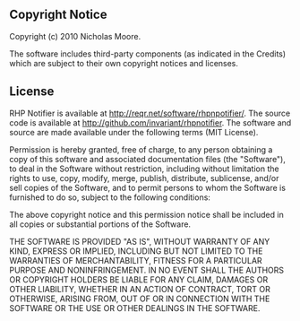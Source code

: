 Copyright Notice
----------------

Copyright (c) 2010 Nicholas Moore.

The software includes third-party components (as indicated in the Credits) which
are subject to their own copyright notices and licenses.

License
-------

RHP Notifier is available at <http://reqr.net/software/rhpnpotifier/>. The
source code is available at <http://github.com/invariant/rhpnotifier>. 
The software and source are made available under the following terms (MIT License).

Permission is hereby granted, free of charge, to any person obtaining a copy
of this software and associated documentation files (the "Software"), to deal
in the Software without restriction, including without limitation the rights
to use, copy, modify, merge, publish, distribute, sublicense, and/or sell
copies of the Software, and to permit persons to whom the Software is
furnished to do so, subject to the following conditions:

The above copyright notice and this permission notice shall be included in
all copies or substantial portions of the Software.

THE SOFTWARE IS PROVIDED "AS IS", WITHOUT WARRANTY OF ANY KIND, EXPRESS OR
IMPLIED, INCLUDING BUT NOT LIMITED TO THE WARRANTIES OF MERCHANTABILITY,
FITNESS FOR A PARTICULAR PURPOSE AND NONINFRINGEMENT. IN NO EVENT SHALL THE
AUTHORS OR COPYRIGHT HOLDERS BE LIABLE FOR ANY CLAIM, DAMAGES OR OTHER
LIABILITY, WHETHER IN AN ACTION OF CONTRACT, TORT OR OTHERWISE, ARISING FROM,
OUT OF OR IN CONNECTION WITH THE SOFTWARE OR THE USE OR OTHER DEALINGS IN
THE SOFTWARE.